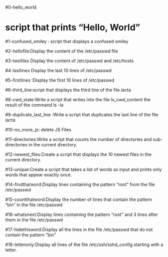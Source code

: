 
#0-hello_world
# script that prints “Hello, World”

#1-confused_smiley : script that displays a confused smiley

#2-hellofile:Display the content of the /etc/passwd file

#3-twofiles Display the content of /etc/passwd and /etc/hosts

#4-lastlines Display the last 10 lines of /etc/passwd

#5-firstlines :Display the first 10 lines of /etc/passwd

#6-third_line:script that displays the third line of the file iacta

#8-cwd_state:Write a script that writes into the file ls_cwd_content the result of the command ls -la

#9-duplicate_last_line :Write a script that duplicates the last line of the file iacta

#10-no_more_js: delete JS Files

#11-directories:Write a script that counts the number of directories and sub-directories in the current directory.

#12-newest_files:Create a script that displays the 10 newest files in the current directory.

#13-unique:Create a script that takes a list of words as input and prints only words that appear exactly once.

#14-findthatword:Display lines containing the pattern “root” from the file /etc/passwd

#15-countthatword:Display the number of lines that contain the pattern “bin” in the file /etc/passwd

#16-whatsnext:Display lines containing the pattern “root” and 3 lines after them in the file /etc/passwd

#17-hidethisword:Display all the lines in the file /etc/passwd that do not contain the pattern “bin”

#18-letteronly:Display all lines of the file /etc/ssh/sshd_config starting with a letter.